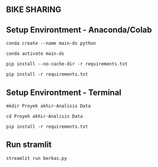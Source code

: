 ## BIKE SHARING
## Setup Environtment - Anaconda/Colab
```
conda create --name main-ds python

conda avtivate main-ds

pip install --no-cache-dir -r requirements.txt

pip install -r requirements.txt
```
## Setup Environtment - Terminal
```
mkdir Proyek akhir-Analisis Data

cd Proyek akhir-Analisis Data

pip install -r requirements.txt
```
## Run stramlit
```
streamlit run berkas.py
